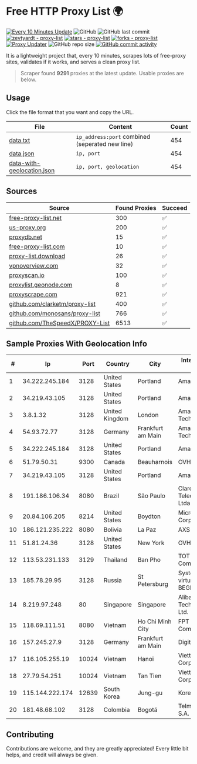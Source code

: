 
# Free HTTP Proxy List 🌍

[![Every 10 Minutes Update](https://github.com/mertguvencli/http-proxy-list/actions/workflows/main.yml/badge.svg?branch=main)](https://github.com/mertguvencli/http-proxy-list/actions/workflows/main.yml)
![GitHub](https://img.shields.io/github/license/mertguvencli/http-proxy-list)
![GitHub last commit](https://img.shields.io/github/last-commit/mertguvencli/http-proxy-list)
[![zevtyardt - proxy-list](https://img.shields.io/static/v1?label=zevtyardt&message=proxy-list&color=blue&logo=github)](https://github.com/zevtyardt/proxy-list "Go to GitHub repo")
[![stars - proxy-list](https://img.shields.io/github/stars/zevtyardt/proxy-list?style=social)](https://github.com/zevtyardt/proxy-list)
[![forks - proxy-list](https://img.shields.io/github/forks/zevtyardt/proxy-list?style=social)](https://github.com/zevtyardt/proxy-list)
[![Proxy Updater](https://github.com/zevtyardt/proxy-list/workflows/Proxy%20Updater/badge.svg)](https://github.com/zevtyardt/proxy-list/actions?query=workflow:"Proxy+Updater")
![GitHub repo size](https://img.shields.io/github/repo-size/zevtyardt/proxy-list)
[![GitHub commit activity](https://img.shields.io/github/commit-activity/m/zevtyardt/proxy-list?logo=commits)](https://github.com/zevtyardt/proxy-list/commits/main)

It is a lightweight project that, every 10 minutes, scrapes lots of free-proxy sites, validates if it works, and serves a clean proxy list.

> Scraper found **9291** proxies at the latest update. Usable proxies are below.

## Usage

Click the file format that you want and copy the URL.

|File|Content|Count|
|----|-------|-----|
|[data.txt](https://raw.githubusercontent.com/mertguvencli/http-proxy-list/main/proxy-list/data.txt)|`ip_address:port` combined (seperated new line)|454|
|[data.json](https://raw.githubusercontent.com/mertguvencli/http-proxy-list/main/proxy-list/data.json)|`ip, port`|454|
|[data-with-geolocation.json](https://raw.githubusercontent.com/mertguvencli/http-proxy-list/main/proxy-list/data-with-geolocation.json)|`ip, port, geolocation`|454|

## Sources

|Source|Found Proxies|Succeed|
|------|-------------|-------|
|[free-proxy-list.net](https://free-proxy-list.net)|300|✅|
|[us-proxy.org](https://www.us-proxy.org)|200|✅|
|[proxydb.net](http://proxydb.net)|15|✅|
|[free-proxy-list.com](https://free-proxy-list.com/?page=&port=&type%5B%5D=http&type%5B%5D=https&up_time=0&search=Search)|10|✅|
|[proxy-list.download](https://www.proxy-list.download/HTTP)|26|✅|
|[vpnoverview.com](https://vpnoverview.com/privacy/anonymous-browsing/free-proxy-servers)|32|✅|
|[proxyscan.io](https://www.proxyscan.io)|100|✅|
|[proxylist.geonode.com](https://proxylist.geonode.com/api/proxy-list?limit=300&page=1&sort_by=lastChecked&sort_type=desc&protocols=http,https)|8|✅|
|[proxyscrape.com](https://api.proxyscrape.com/v2/?request=displayproxies&protocol=http&timeout=10000&country=all&ssl=all&anonymity=all)|921|✅|
|[github.com/clarketm/proxy-list](https://raw.githubusercontent.com/clarketm/proxy-list/master/proxy-list-raw.txt)|400|✅|
|[github.com/monosans/proxy-list](https://raw.githubusercontent.com/monosans/proxy-list/main/proxies/http.txt)|766|✅|
|[github.com/TheSpeedX/PROXY-List](https://raw.githubusercontent.com/TheSpeedX/PROXY-List/master/http.txt)|6513|✅|


## Sample Proxies With Geolocation Info

|#|Ip|Port|Country|City|Internet Service Provider|
|-|--|----|-------|----|-------------------------|
|1|34.222.245.184|3128|United States|Portland|Amazon.com, Inc.|
|2|34.219.43.105|3128|United States|Portland|Amazon.com, Inc.|
|3|3.8.1.32|3128|United Kingdom|London|Amazon Technologies Inc.|
|4|54.93.72.77|3128|Germany|Frankfurt am Main|Amazon Technologies Inc.|
|5|34.222.245.184|3128|United States|Portland|Amazon.com, Inc.|
|6|51.79.50.31|9300|Canada|Beauharnois|OVH SAS|
|7|34.219.43.105|3128|United States|Portland|Amazon.com, Inc.|
|8|191.186.106.34|8080|Brazil|São Paulo|Claro NXT Telecomunicacoes Ltda|
|9|20.84.106.205|8214|United States|Boydton|Microsoft Corporation|
|10|186.121.235.222|8080|Bolivia|La Paz|AXS Bolivia S. A.|
|11|51.81.24.36|3128|United States|New York|OVH US LLC|
|12|113.53.231.133|3129|Thailand|Ban Pho|TOT Public Company Limited|
|13|185.78.29.95|3128|Russia|St Petersburg|System servers virtual hosting BEGET.RU|
|14|8.219.97.248|80|Singapore|Singapore|Alibaba (US) Technology Co., Ltd.|
|15|118.69.111.51|8080|Vietnam|Ho Chi Minh City|FPT Telecom Company|
|16|157.245.27.9|3128|Germany|Frankfurt am Main|DigitalOcean, LLC|
|17|116.105.255.19|10024|Vietnam|Hanoi|Viettel Corporation|
|18|27.79.54.251|10024|Vietnam|Tan Tien|Viettel Corporation|
|19|115.144.222.174|12639|South Korea|Jung-gu|Korea Telecom|
|20|181.48.68.102|3128|Colombia|Bogotá|Telmex Colombia S.A.|



## Contributing

Contributions are welcome, and they are greatly appreciated! Every
little bit helps, and credit will always be given.

